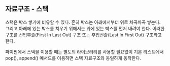 ## 자료구조 - 스택

스택은 박스 쌓기에 비유할 수 있다. 흔히 박스는 아래에서부터 위로 차곡차곡 쌓는다. 그리고 아래에 있는 박스를 치우기 위해서는 위에 있는 박스를 먼저 내려야 한다. 이러한 구조를 선입후출(First In Last Out) 구조 또는 후입선출(Last In First Out) 구조라고 한다. 

파이썬에서 스택을 이용할 때는 별도의 라이브러리를 사용할 필요없이 기본 리스트에서 pop(), append() 메서드를 이용하면 스택 자료구조와 동일하게 동작한다. 

